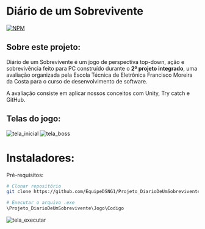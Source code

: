 # Diário de um Sobrevivente
[![NPM](https://img.shields.io/npm/l/react?style=for-the-badge)](https://github.com/EquipeDSNG1/Projeto_DiarioDeUmSobrevivente/blob/main/LICENSE)

## Sobre este projeto:
Diário de um Sobrevivente é um jogo de perspectiva top-down, ação e sobrevivência feito para PC construído durante o **2º projeto integrado**, uma avaliação organizada pela Escola Técnica de Eletrônica Francisco Moreira da Costa para o curso de desenvolvimento de software.

A avaliação consiste em aplicar nossos conceitos com Unity, Try catch e GitHub.
## Telas do jogo: 

![tela_inicial]() ![tela_boss]()

# Instaladores: 
Pré-requisitos: 

```bash
# Clonar repositório
git clone https://github.com/EquipeDSNG1/Projeto_DiarioDeUmSobrevivente.git

# Executar o arquivo .exe
\Projeto_DiarioDeUmSobrevivente\Jogo\Codigo
```
![tela_executar]()
